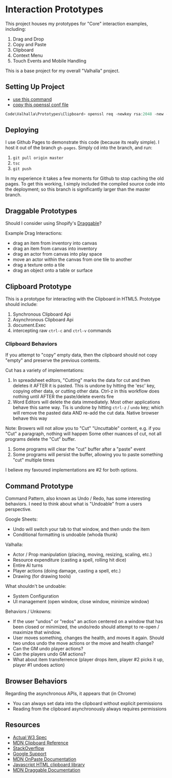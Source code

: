 # Interaction Prototypes

This project houses my prototypes for "Core" interaction examples, including:

1. Drag and Drop
2. Copy and Paste
3. Clipboard
4. Context Menu
5. Touch Events and Mobile Handling

This is a base project for my overall "Valhalla" project.

## Setting Up Project

- [use this command](https://stackoverflow.com/questions/35127383/npm-http-server-with-ssl)
- [copy this openssl conf file](http://web.mit.edu/crypto/openssl.cnf)

```Powershell
Code\Valhalla\Prototypes\Clipboard> openssl req -newkey rsa:2048 -new -nodes -x509 -days 3650 -keyout key.pem -out cert.pem -config .\openssl.conf
```

## Deploying

I use Github Pages to demonstrate this code (because its really simple). I host it out of the branch `gh-pages`. Simply cd into the branch, and run:

1. `git pull origin master`
2. `tsc`
3. `git push`

In my experience it takes a few moments for Github to stop caching the old pages. To get this working, I simply included the compiled source code into the deployment; so this branch is significantly larger than the master branch.

## Draggable Prototypes

Should I consider using Shopify's [Draggable](https://github.com/Shopify/draggable#documentation)?

Example Drag Interactions:

- drag an item from inventory into canvas
- drag an item from canvas into inventory
- drag an actor from canvas into play space
- move an actor within the canvas from one tile to another
- drag a texture onto a tile
- drag an object onto a table or surface

## Clipboard Prototype

This is a prototype for interacting with the Clipboard in HTML5. Prototype should include:

1. Synchronous Clipboard Api
2. Asynchronous Clipboard Api
3. document.Exec
4. intercepting raw `ctrl-c` and `ctrl-v` commands

### Clipboard Behaviors

If you attempt to "copy" empty data, then the clipboard should not copy "empty" and preserve the previous contents.

Cut has a variety of implementations:

1. In spreadsheet editors, "Cutting" marks the data for cut and then deletes it AFTER it is pasted. This is undone by hitting the 'esc' key, copying other data, or cutting other data. Ctrl-z in this workflow does nothing until AFTER the paste/delete events fire
2. Word Editors will delete the data immediately. Most other applications behave this same way. Tis is undone by hitting `ctrl-z` / `undo` key; which will remove the pasted data AND re-add the cut data. Native browser behave this way

Note: Browers will not allow you to "Cut" "Uncuttable" content, e.g. if you "Cut" a paragraph, nothing will happen
Some other nuances of cut, not all programs delete the "Cut" buffer.

1. Some programs will clear the "cut" buffer after a "paste" event
2. Some programs will persist the buffer, allowing you to paste something "cut" multiple times

I believe my favoured implementations are #2 for both options.

## Command Prototype

Command Pattern, also known as Undo / Redo, has some interesting behaviors. I need to think about what is "Undoable" from a users perspective.

Google Sheets:

- Undo will switch your tab to that window, and then undo the item
- Conditional formatting is undoable (whoda thunk)

Valhalla:

- Actor / Prop manipulation (placing, moving, resizing, scaling, etc.)
- Resource expenditure (casting a spell, rolling hit dice)
- Entire AI turns
- Player actions (doing damage, casting a spell, etc.)
- Drawing (for drawing tools)

What shouldn't be undoable:

- System Configuration
- UI management (open window, close window, minimize window)

Behaviors / Unkowns:

- If the user "undos" or "redos" an action centered on a window that has been closed or minimized, the undo/redo should attempt to re-open / maximize that window.
- User moves something, changes the health, and moves it again. Should two undos undo the move actions or the move and health change?
- Can the GM undo player actions?
- Can the players undo GM actions?
- What about item transferrence (player drops item, player #2 picks it up, player #1 undoes action)

## Browser Behaviors

Regarding the asynchronous APIs, it appears that (in Chrome)

- You can always set data into the clipboard without explicit permissions
- Reading from the clipboard asynchronously always requires permissions

## Resources

- [Actual W3 Spec](https://www.w3.org/TR/clipboard-apis/)
- [MDN Clipboard Reference](https://developer.mozilla.org/en-US/docs/Web/API/Clipboard_API)
- [StackOverflow](https://stackoverflow.com/questions/400212/how-do-i-copy-to-the-clipboard-in-javascript)
- [Google Support](https://developers.google.com/web/updates/2018/03/clipboardapi)
- [MDN OnPaste Documentation](https://developer.mozilla.org/en-US/docs/Web/Events/paste)
- [Javascript HTML clipboard library](https://github.com/zenorocha/clipboard.js)
- [MDN Draggable Documentation](https://developer.mozilla.org/en-US/docs/Web/API/HTML_Drag_and_Drop_API)